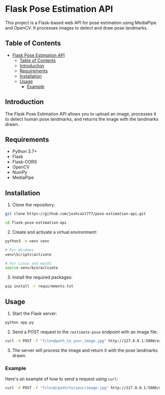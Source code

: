 # Flask Pose Estimation API

This project is a Flask-based web API for pose estimation using MediaPipe and OpenCV. It processes images to detect and draw pose landmarks.

## Table of Contents

- [Flask Pose Estimation API](#flask-pose-estimation-api)
	- [Table of Contents](#table-of-contents)
	- [Introduction](#introduction)
	- [Requirements](#requirements)
	- [Installation](#installation)
	- [Usage](#usage)
		- [Example](#example)

## Introduction

The Flask Pose Estimation API allows you to upload an image, processes it to detect human pose landmarks, and returns the image with the landmarks drawn.

## Requirements

- Python 3.7+
- Flask
- Flask-CORS
- OpenCV
- NumPy
- MediaPipe

## Installation

1. Clone the repository:

 ```sh
 git clone https://github.com/joshcast777/pose-estimation-api.git

 cd flask-pose-estimation-api
 ```

2. Create and activate a virtual environment:

 ```sh
 python3 -m venv venv

 # For Windows
 venv\Scripts\activate

 # For Linux and macOS
 source venv/bin/activate
 ```

3. Install the required packages:

 ```sh
 pip install -r requirements.txt
 ```

## Usage

1. Start the Flask server:

 ```sh
 python app.py
 ```

2. Send a POST request to the `/estimate-pose` endpoint with an image file:

 ```sh
 curl -X POST -F "file=@path_to_your_image.jpg" http://127.0.0.1:5000/estimate-pose --output output.jpg
 ```

3. The server will process the image and return it with the pose landmarks drawn.

### Example

Here's an example of how to send a request using `curl`:

```sh
curl -X POST -F "file=@/path/to/your/image.jpg" http://127.0.0.1:5000/estimate-pose --output output.jpg
```
